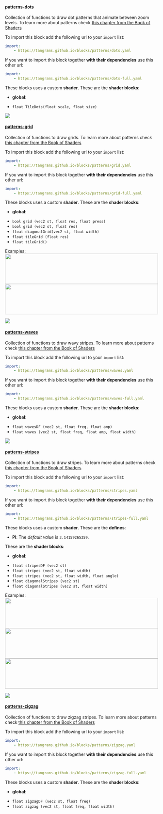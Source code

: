 

#### [patterns-dots](http://tangrams.github.io/blocks/#patterns-dots) <a href="https://github.com/tangrams/blocks/blob/gh-pages/patterns/dots.yaml" target="_blank"><i class="fa fa-github" aria-hidden="true"></i></a>

Collection of functions to draw dot patterns that animate between zoom levels. To learn more about patterns check [this chapter from the Book of Shaders](https://thebookofshaders.com/09/)    



To import this block add the following url to your `import` list:

```yaml
import:
    - https://tangrams.github.io/blocks/patterns/dots.yaml
```




If you want to import this block together **with their dependencies** use this other url:

```yaml
import:
    - https://tangrams.github.io/blocks/patterns/dots-full.yaml
```


These blocks uses a custom **shader**.
These are the **shader blocks**:

- **global**:
 + `float TileDots(float scale, float size)`

![](https://mapzen.com/common/styleguide/images/divider/compass-red.png)


#### [patterns-grid](http://tangrams.github.io/blocks/#patterns-grid) <a href="https://github.com/tangrams/blocks/blob/gh-pages/patterns/grid.yaml" target="_blank"><i class="fa fa-github" aria-hidden="true"></i></a>

Collection of functions to draw grids. To learn more about patterns check [this chapter from the Book of Shaders](https://thebookofshaders.com/09/)    



To import this block add the following url to your `import` list:

```yaml
import:
    - https://tangrams.github.io/blocks/patterns/grid.yaml
```




If you want to import this block together **with their dependencies** use this other url:

```yaml
import:
    - https://tangrams.github.io/blocks/patterns/grid-full.yaml
```


These blocks uses a custom **shader**.
These are the **shader blocks**:

- **global**:
 + `bool grid (vec2 st, float res, float press)`
 + `bool grid (vec2 st, float res)`
 + `float diagonalGrid(vec2 st, float width)`
 + `float tileGrid (float res)`
 + `float tileGrid()`

Examples:
<a href="https://mapzen.com/tangram/play/?scene=https://tangrams.github.io/tangram-sandbox/styles/blueprint.yaml&lines=75-76" target="_blank">
<img src="https://tangrams.github.io/tangram-sandbox/styles/blueprint.png" style="width: 100%; height: 100px; object-fit: cover;">
</a>
<a href="https://mapzen.com/tangram/play/?scene=https://tangrams.github.io/tangram-sandbox/styles/grain.yaml&lines=15" target="_blank">
<img src="https://tangrams.github.io/tangram-sandbox/styles/grain.png" style="width: 100%; height: 100px; object-fit: cover;">
</a>

![](https://mapzen.com/common/styleguide/images/divider/compass-red.png)


#### [patterns-waves](http://tangrams.github.io/blocks/#patterns-waves) <a href="https://github.com/tangrams/blocks/blob/gh-pages/patterns/waves.yaml" target="_blank"><i class="fa fa-github" aria-hidden="true"></i></a>

Collection of functions to draw wavy stripes. To learn more about patterns check [this chapter from the Book of Shaders](https://thebookofshaders.com/09/) 



To import this block add the following url to your `import` list:

```yaml
import:
    - https://tangrams.github.io/blocks/patterns/waves.yaml
```




If you want to import this block together **with their dependencies** use this other url:

```yaml
import:
    - https://tangrams.github.io/blocks/patterns/waves-full.yaml
```


These blocks uses a custom **shader**.
These are the **shader blocks**:

- **global**:
 + `float wavesDF (vec2 st, float freq, float amp)`
 + `float waves (vec2 st, float freq, float amp, float width)`

![](https://mapzen.com/common/styleguide/images/divider/compass-red.png)


#### [patterns-stripes](http://tangrams.github.io/blocks/#patterns-stripes) <a href="https://github.com/tangrams/blocks/blob/gh-pages/patterns/stripes.yaml" target="_blank"><i class="fa fa-github" aria-hidden="true"></i></a>

Collection of functions to draw stripes. To learn more about patterns check [this chapter from the Book of Shaders](https://thebookofshaders.com/09/)    



To import this block add the following url to your `import` list:

```yaml
import:
    - https://tangrams.github.io/blocks/patterns/stripes.yaml
```




If you want to import this block together **with their dependencies** use this other url:

```yaml
import:
    - https://tangrams.github.io/blocks/patterns/stripes-full.yaml
```


These blocks uses a custom **shader**.
These are the **defines**:
 -  **PI**:  The *default value* is ```3.14159265359```. 

These are the **shader blocks**:

- **global**:
 + `float stripesDF (vec2 st)`
 + `float stripes (vec2 st, float width)`
 + `float stripes (vec2 st, float width, float angle)`
 + `float diagonalStripes (vec2 st)`
 + `float diagonalStripes (vec2 st, float width)`

Examples:
<a href="https://mapzen.com/tangram/play/?scene=https://tangrams.github.io/tangram-sandbox/styles/press.yaml&lines=150" target="_blank">
<img src="https://tangrams.github.io/tangram-sandbox/styles/press.png" style="width: 100%; height: 100px; object-fit: cover;">
</a>
<a href="https://mapzen.com/tangram/play/?scene=https://tangrams.github.io/tangram-sandbox/styles/radar.yaml" target="_blank">
<img src="https://tangrams.github.io/tangram-sandbox/styles/radar.png" style="width: 100%; height: 100px; object-fit: cover;">
</a>
<a href="https://mapzen.com/tangram/play/?scene=https://tangrams.github.io/tangram-sandbox/styles/grain-area.yaml&lines=26" target="_blank">
<img src="https://tangrams.github.io/tangram-sandbox/styles/grain-area.png" style="width: 100%; height: 100px; object-fit: cover;">
</a>

![](https://mapzen.com/common/styleguide/images/divider/compass-red.png)


#### [patterns-zigzag](http://tangrams.github.io/blocks/#patterns-zigzag) <a href="https://github.com/tangrams/blocks/blob/gh-pages/patterns/zigzag.yaml" target="_blank"><i class="fa fa-github" aria-hidden="true"></i></a>

Collection of functions to draw zigzag stripes. To learn more about patterns check [this chapter from the Book of Shaders](https://thebookofshaders.com/09/) 



To import this block add the following url to your `import` list:

```yaml
import:
    - https://tangrams.github.io/blocks/patterns/zigzag.yaml
```




If you want to import this block together **with their dependencies** use this other url:

```yaml
import:
    - https://tangrams.github.io/blocks/patterns/zigzag-full.yaml
```


These blocks uses a custom **shader**.
These are the **shader blocks**:

- **global**:
 + `float zigzagDF (vec2 st, float freq)`
 + `float zigzag (vec2 st, float freq, float width)`

